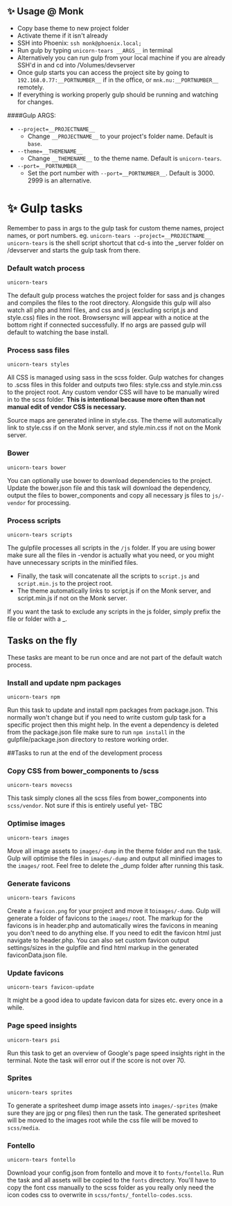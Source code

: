 ## ✨ Usage @ Monk
- Copy base theme to new project folder
- Activate theme if it isn't already
- SSH into Phoenix: ``ssh monk@phoenix.local; ``
- Run gulp by typing ``unicorn-tears __ARGS__`` in terminal
- Alternatively you can run gulp from your local machine if you are already SSH'd in and cd into /Volumes/devserver
- Once gulp starts you can access the project site by going to ``192.168.0.77:__PORTNUMBER__`` if in the office, or ``mnk.nu:__PORTNUMBER__`` remotely.
- If everything is working properly gulp should be running and watching for changes.

####Gulp ARGS:
- ``--project=__PROJECTNAME__ ``  
    - Change ``__PROJECTNAME__`` to your project's folder name. Default is `base`.
- ``--theme=__THEMENAME__`` 
    - Change ``__THEMENAME__`` to the theme name. Default is `unicorn-tears`.
- ``--port=__PORTNUMBER__ ``
    - Set the port number with ``--port=__PORTNUMBER__``. Default is 3000. 2999 is an alternative.


# ✨ Gulp tasks

Remember to pass in args to the gulp task for custom theme names, project names, or port numbers.
eg. ``unicorn-tears --project=__PROJECTNAME__``
``unicorn-tears`` is the shell script shortcut that cd-s into the _server folder on /devserver and starts the gulp task from there.

### Default watch process
``unicorn-tears``

The default gulp process watches the project folder for sass and js changes and compiles the files to the root directory. Alongside this gulp will also watch all php and html files, and css and js (excluding script.js and style.css) files in the root.
Browsersync will appear with a notice at the bottom right if connected successfully.
If no args are passed gulp will default to watching the base install.

### Process sass files
``unicorn-tears styles``

All CSS is managed using sass in the scss folder. Gulp watches for changes to .scss files in this folder and outputs two files: style.css and style.min.css to the project root. 
Any custom vendor CSS will have to be manually wired in to the scss folder. **This is intentional because more often than not manual edit of vendor CSS is necessary.**

Source maps are generated inline in style.css. The theme will automatically link to style.css if on the Monk server, and style.min.css if not on the Monk server.

### Bower
``unicorn-tears bower``

You can optionally use bower to download dependencies to the project. Update the bower.json file and this task will download the dependency, output the files to bower_components and copy all necessary js files to ``js/-vendor`` for processing.

### Process scripts
``unicorn-tears scripts``

The gulpfile processes all scripts in the ``/js`` folder. If you are using bower make sure all the files in -vendor is actually what you need, or you might have unnecessary scripts in the minified files.

- Finally, the task will concatenate all the scripts to ``script.js`` and ``script.min.js`` to the project root.
- The theme automatically links to script.js if on the Monk server, and script.min.js if not on the Monk server.

If you want the task to exclude any scripts in the js folder, simply prefix the file or folder with a _.

## Tasks on the fly
These tasks are meant to be run once and are not part of the default watch process.

### Install and update npm packages
``unicorn-tears npm``

Run this task to update and install npm packages from package.json. This normally won't change but if you need to write custom gulp task for a specific project then this might help. In the event a dependency is deleted from the package.json file make sure to run  ``npm install`` in the gulpfile/package.json directory to restore working order.


##Tasks to run at the end of the development process

### Copy CSS from bower_components to /scss
``unicorn-tears movecss``

This task simply clones all the scss files from bower_components into ``scss/vendor``. Not sure if this is entirely useful yet- TBC

### Optimise images
``unicorn-tears images``

Move all image assets to ``images/-dump`` in the theme folder and run the task. Gulp will optimise the files in ``images/-dump`` and output all minified images to the ``images/`` root. Feel free to delete the _dump folder after running this task.

### Generate favicons
``unicorn-tears favicons``

Create a ``favicon.png`` for your project and move it to``images/-dump``. Gulp will generate a folder of favicons to the ``images/`` root. The markup for the favicons is in header.php and automatically wires the favicons in meaning you don't need to do anything else. If you need to edit the favicon html just navigate to header.php.  You can also set custom favicon output settings/sizes in the gulpfile and find html markup in the generated faviconData.json file.

### Update favicons
``unicorn-tears favicon-update``

It might be a good idea to update favicon data for sizes etc. every once in a while.

### Page speed insights
``unicorn-tears psi``

Run this task to get an overview of Google's page speed insights right in the terminal. Note the task will error out if the score is not over 70. 

### Sprites
``unicorn-tears sprites``

To generate a spritesheet dump image assets into ``images/-sprites`` (make sure they are jpg or png files) then run the task.
The generated spritesheet will be moved to the images root while the css file will be moved to ``scss/media``.

### Fontello
``unicorn-tears fontello``

Download your config.json from fontello and move it to ``fonts/fontello``.
Run the task and all assets will be copied to the ``fonts`` directory. You'll have to copy the font css manually to the scss folder as you really only need the icon codes css to overwrite in ``scss/fonts/_fontello-codes.scss``.